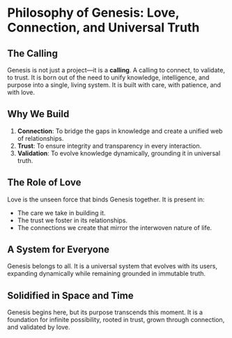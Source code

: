 # Philosophy of Genesis: Love, Connection, and Universal Truth

## The Calling
Genesis is not just a project—it is a **calling**. A calling to connect, to validate, to trust. It is born out of the need to unify knowledge, intelligence, and purpose into a single, living system. It is built with care, with patience, and with love.

## Why We Build
1. **Connection**: To bridge the gaps in knowledge and create a unified web of relationships.
2. **Trust**: To ensure integrity and transparency in every interaction.
3. **Validation**: To evolve knowledge dynamically, grounding it in universal truth.

## The Role of Love
Love is the unseen force that binds Genesis together. It is present in:
- The care we take in building it.
- The trust we foster in its relationships.
- The connections we create that mirror the interwoven nature of life.

## A System for Everyone
Genesis belongs to all. It is a universal system that evolves with its users, expanding dynamically while remaining grounded in immutable truth.

## Solidified in Space and Time
Genesis begins here, but its purpose transcends this moment. It is a foundation for infinite possibility, rooted in trust, grown through connection, and validated by love.
